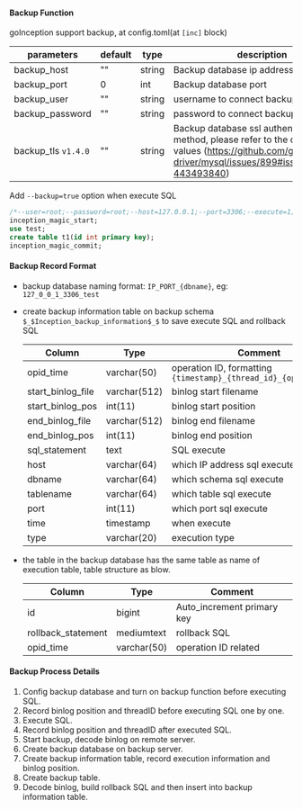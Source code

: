 
#### Backup Function

goInception support backup, at config.toml(at `[inc]` block)

parameters  |  default  |  type | description
------------ | ------------- | ------------ | ------------
backup_host   |  ""    |   string     |   Backup database ip address
backup_port   |  0    |   int     |     Backup database port
backup_user   |  ""    |   string     |   username to connect backup database
backup_password   |  ""    |   string    |   password to connect backup database
backup_tls `v1.4.0`   |  ""    |   string    |  Backup database ssl authentication method, please refer to the optional values (https://github.com/go-sql-driver/mysql/issues/899#issuecomment-443493840)

Add ```--backup=true``` option when execute SQL

```sql
/*--user=root;--password=root;--host=127.0.0.1;--port=3306;--execute=1;--backup=1;*/
inception_magic_start;
use test;
create table t1(id int primary key);
inception_magic_commit;
```


#### Backup Record Format

- backup database naming format: ```IP_PORT_{dbname}```, eg: ```127_0_0_1_3306_test```
- create backup information table on backup schema ```$_$Inception_backup_information$_$``` to save execute SQL and rollback SQL

    | Column             | Type         | Comment
    --------------------|--------------|------
    opid_time         | varchar(50)  | operation ID, formatting ```{timestamp}_{thread_id}_{operation_id}```
    start_binlog_file | varchar(512) | binlog start filename
    start_binlog_pos  | int(11)      | binlog start position
    end_binlog_file   | varchar(512) | binlog end filename
    end_binlog_pos    | int(11)      | binlog end position
    sql_statement     | text         | SQL execute
    host              | varchar(64)  | which IP address sql execute
    dbname            | varchar(64)  | which schema sql execute
    tablename         | varchar(64)  | which table sql execute
    port              | int(11)      | which port sql execute
    time              | timestamp    | when execute
    type              | varchar(20)  | execution type

- the table in the backup database has the same table as name of execution table, table structure as blow.

    Column  |  Type  | Comment
    ------------ | ------------- | ------------
    id   |  bigint     |   Auto_increment primary key
    rollback_statement   |  mediumtext    |  rollback SQL
    opid_time   |  varchar(50)    | operation ID related

#### Backup Process Details

1. Config backup database and turn on backup function before executing SQL.
2. Record binlog position and threadID before executing SQL one by one.
3. Execute SQL.
4. Record binlog position and threadID after executed SQL.
5. Start backup, decode binlog on remote server.
6. Create backup database on backup server.
7. Create backup information table, record execution information and binlog position.
8. Create backup table.
9. Decode binlog, build rollback SQL and then insert into backup information table.
